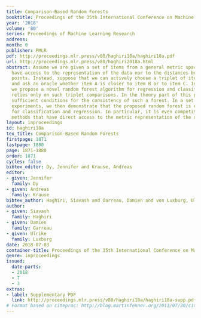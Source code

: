 ```yaml
---
title: Comparison-Based Random Forests
booktitle: Proceedings of the 35th International Conference on Machine Learning
year: '2018'
volume: '80'
series: Proceedings of Machine Learning Research
address: 
month: 0
publisher: PMLR
pdf: http://proceedings.mlr.press/v80/haghiri18a/haghiri18a.pdf
url: http://proceedings.mlr.press/v80/haghiri2018a.html
abstract: Assume we are given a set of items from a general metric space, but we neither
  have access to the representation of the data nor to the distances between data
  points. Instead, suppose that we can actively choose a triplet of items (A, B, C)
  and ask an oracle whether item A is closer to item B or to item C. In this paper,
  we propose a novel random forest algorithm for regression and classification that
  relies only on such triplet comparisons. In the theory part of this paper, we establish
  sufficient conditions for the consistency of such a forest. In a set of comprehensive
  experiments, we then demonstrate that the proposed random forest is efficient both
  for classification and regression. In particular, it is even competitive with other
  methods that have direct access to the metric representation of the data.
layout: inproceedings
id: haghiri18a
tex_title: Comparison-Based Random Forests
firstpage: 1871
lastpage: 1880
page: 1871-1880
order: 1871
cycles: false
bibtex_editor: Dy, Jennifer and Krause, Andreas
editor:
- given: Jennifer
  family: Dy
- given: Andreas
  family: Krause
bibtex_author: Haghiri, Siavash and Garreau, Damien and von Luxburg, Ulrike
author:
- given: Siavash
  family: Haghiri
- given: Damien
  family: Garreau
- given: Ulrike
  family: Luxburg
date: 2018-07-03
container-title: Proceedings of the 35th International Conference on Machine Learning
genre: inproceedings
issued:
  date-parts:
  - 2018
  - 7
  - 3
extras:
- label: Supplementary PDF
  link: http://proceedings.mlr.press/v80/haghiri18a/haghiri18a-supp.pdf
# Format based on citeproc: http://blog.martinfenner.org/2013/07/30/citeproc-yaml-for-bibliographies/
---
```

